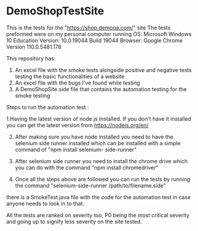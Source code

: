 # DemoShopTestSite

This is the tests for the "https://shop.demoqa.com/" site
The tests preformed were on my personal computer running
OS: Microsoft Windows 10 Education Version: 10.0.19044 Build 19044
Browser: Google Chrome Version 110.0.5481.178

This repository has:
1. An excel file with the smoke tests alongside positive and negative tests testing the basic functionalities of a website
2. An excel file with the bugs I've found while testing
3. A DemoShopSite.side file that contains the automation testing for the smoke testing

Steps to run the automation test : 


1.Having the latest version of node.js installed.
  If you don't have it installed you can get the latest version from https://nodejs.org/en/
  
2. After making sure you have node installed you need to have the selenium side runner installed which can be installed with a simple command of "npm install selenium-     side-runner"

3. After selenium side runner you need to install the chrome drive which you can do with the command "npm install chromedriver"

4. Once all the steps above are followed you can run the tests by running the command "selenium-side-runner /path/to/filename.side"



there is a SmokeTest.java file with the code for the automation test in case anyone needs to look in to that.

All the tests are ranked on severity too, P0 being the most critical severity and going up to signify less severity on the site tested.

